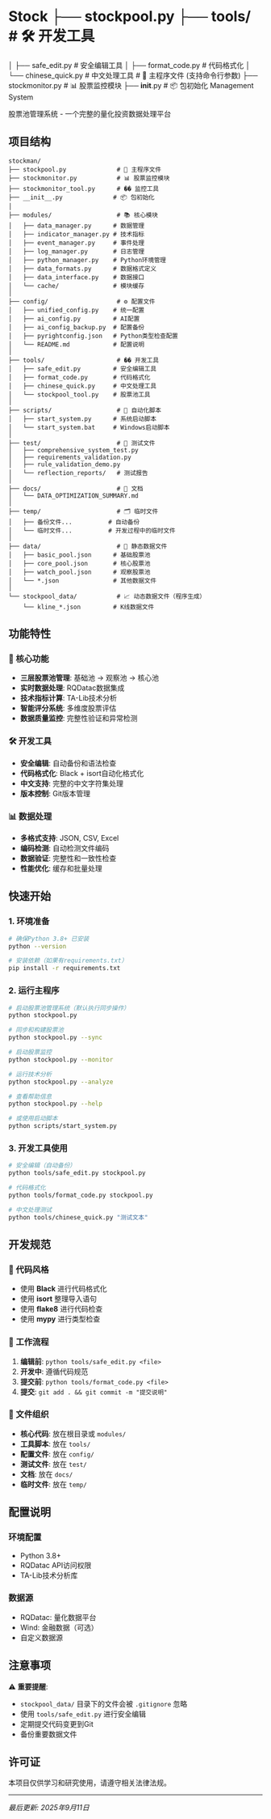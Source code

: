 # Stock ├── stockpool.py        ├── tools/                    # 🛠️ 开发工具
│   ├── safe_edit.py         # 安全编辑工具
│   ├── format_code.py       # 代码格式化
│   └── chinese_quick.py     # 中文处理工具 # 🚀 主程序文件 (支持命令行参数)
├── stockmonitor.py           # 📊 股票监控模块
├── __init__.py              # 📦 包初始化 Management System

股票池管理系统 - 一个完整的量化投资数据处理平台

## 项目结构

```
stockman/
├── stockpool.py              # 🚀 主程序文件
├── stockmonitor.py           # 📊 股票监控模块
├── stockmonitor_tool.py      # ��️ 监控工具
├── __init__.py              # 📦 包初始化
│
├── modules/                  # 📚 核心模块
│   ├── data_manager.py      # 数据管理
│   ├── indicator_manager.py # 技术指标
│   ├── event_manager.py     # 事件处理
│   ├── log_manager.py       # 日志管理
│   ├── python_manager.py    # Python环境管理
│   ├── data_formats.py      # 数据格式定义
│   ├── data_interface.py    # 数据接口
│   └── cache/               # 模块缓存
│
├── config/                   # ⚙️ 配置文件
│   ├── unified_config.py    # 统一配置
│   ├── ai_config.py         # AI配置
│   ├── ai_config_backup.py  # 配置备份
│   ├── pyrightconfig.json   # Python类型检查配置
│   └── README.md            # 配置说明
│
├── tools/                    # �� 开发工具
│   ├── safe_edit.py         # 安全编辑工具
│   ├── format_code.py       # 代码格式化
│   ├── chinese_quick.py     # 中文处理工具
│   └── stockpool_tool.py    # 股票池工具
│
├── scripts/                  # 📜 自动化脚本
│   ├── start_system.py      # 系统启动脚本
│   └── start_system.bat     # Windows启动脚本
│
├── test/                     # 🧪 测试文件
│   ├── comprehensive_system_test.py
│   ├── requirements_validation.py
│   ├── rule_validation_demo.py
│   └── reflection_reports/   # 测试报告
│
├── docs/                     # 📖 文档
│   └── DATA_OPTIMIZATION_SUMMARY.md
│
├── temp/                     # 🗂️ 临时文件
│   ├── 备份文件...          # 自动备份
│   └── 临时文件...          # 开发过程中的临时文件
│
├── data/                     # 💾 静态数据文件
│   ├── basic_pool.json      # 基础股票池
│   ├── core_pool.json       # 核心股票池
│   ├── watch_pool.json      # 观察股票池
│   └── *.json               # 其他数据文件
│
└── stockpool_data/           # 📈 动态数据文件（程序生成）
    └── kline_*.json         # K线数据文件
```

## 功能特性

### 🎯 核心功能
- **三层股票池管理**: 基础池 → 观察池 → 核心池
- **实时数据处理**: RQDatac数据集成
- **技术指标计算**: TA-Lib技术分析
- **智能评分系统**: 多维度股票评估
- **数据质量监控**: 完整性验证和异常检测

### 🛠️ 开发工具
- **安全编辑**: 自动备份和语法检查
- **代码格式化**: Black + isort自动化格式化
- **中文支持**: 完整的中文字符集处理
- **版本控制**: Git版本管理

### 📊 数据处理
- **多格式支持**: JSON, CSV, Excel
- **编码检测**: 自动检测文件编码
- **数据验证**: 完整性和一致性检查
- **性能优化**: 缓存和批量处理

## 快速开始

### 1. 环境准备
```bash
# 确保Python 3.8+ 已安装
python --version

# 安装依赖（如果有requirements.txt）
pip install -r requirements.txt
```

### 2. 运行主程序
```bash
# 启动股票池管理系统（默认执行同步操作）
python stockpool.py

# 同步和构建股票池
python stockpool.py --sync

# 启动股票监控
python stockpool.py --monitor

# 运行技术分析
python stockpool.py --analyze

# 查看帮助信息
python stockpool.py --help

# 或使用启动脚本
python scripts/start_system.py
```

### 3. 开发工具使用
```bash
# 安全编辑（自动备份）
python tools/safe_edit.py stockpool.py

# 代码格式化
python tools/format_code.py stockpool.py

# 中文处理测试
python tools/chinese_quick.py "测试文本"
```

## 开发规范

### 📝 代码风格
- 使用 **Black** 进行代码格式化
- 使用 **isort** 整理导入语句
- 使用 **flake8** 进行代码检查
- 使用 **mypy** 进行类型检查

### 🔄 工作流程
1. **编辑前**: `python tools/safe_edit.py <file>`
2. **开发中**: 遵循代码规范
3. **提交前**: `python tools/format_code.py <file>`
4. **提交**: `git add . && git commit -m "提交说明"`

### 📁 文件组织
- **核心代码**: 放在根目录或 `modules/`
- **工具脚本**: 放在 `tools/`
- **配置文件**: 放在 `config/`
- **测试文件**: 放在 `test/`
- **文档**: 放在 `docs/`
- **临时文件**: 放在 `temp/`

## 配置说明

### 环境配置
- Python 3.8+
- RQDatac API访问权限
- TA-Lib技术分析库

### 数据源
- RQDatac: 量化数据平台
- Wind: 金融数据（可选）
- 自定义数据源

## 注意事项

⚠️ **重要提醒**:
- `stockpool_data/` 目录下的文件会被 `.gitignore` 忽略
- 使用 `tools/safe_edit.py` 进行安全编辑
- 定期提交代码变更到Git
- 备份重要数据文件

## 许可证

本项目仅供学习和研究使用，请遵守相关法律法规。

---

*最后更新: 2025年9月11日*
